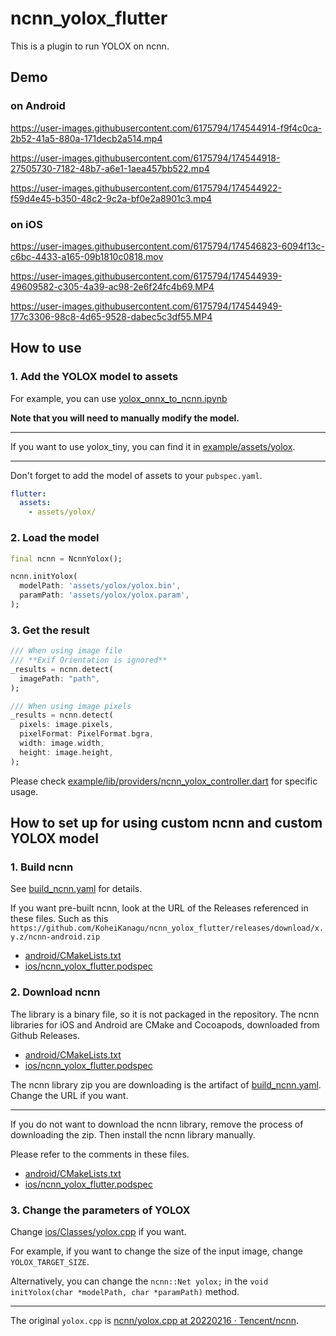 # ncnn_yolox_flutter

This is a plugin to run YOLOX on ncnn.

## Demo

### on Android

<https://user-images.githubusercontent.com/6175794/174544914-f9f4c0ca-2b52-41a5-880a-171decb2a514.mp4>

<https://user-images.githubusercontent.com/6175794/174544918-27505730-7182-48b7-a6e1-1aea457bb522.mp4>

<https://user-images.githubusercontent.com/6175794/174544922-f59d4e45-b350-48c2-9c2a-bf0e2a8901c3.mp4>

### on iOS

<https://user-images.githubusercontent.com/6175794/174546823-6094f13c-c6bc-4433-a165-09b1810c0818.mov>

<https://user-images.githubusercontent.com/6175794/174544939-49609582-c305-4a39-ac98-2e6f24fc4b69.MP4>

<https://user-images.githubusercontent.com/6175794/174544949-177c3306-98c8-4d65-9528-dabec5c3df55.MP4>

## How to use

### 1. Add the YOLOX model to assets

For example, you can use [yolox_onnx_to_ncnn.ipynb](notebooks/yolox_onnx_to_ncnn.ipynb)

**Note that you will need to manually modify the model.**

---

If you want to use yolox_tiny, you can find it in [example/assets/yolox](example/assets/yolox).

---

Don't forget to add the model of assets to your `pubspec.yaml`.

```pubspec.yaml
flutter:
  assets:
    - assets/yolox/
```

### 2. Load the model

```dart
final ncnn = NcnnYolox();

ncnn.initYolox(
  modelPath: 'assets/yolox/yolox.bin',
  paramPath: 'assets/yolox/yolox.param',
);
```

### 3. Get the result

```dart
/// When using image file
/// **Exif Orientation is ignored**
_results = ncnn.detect(
  imagePath: "path",
);

/// When using image pixels
_results = ncnn.detect(
  pixels: image.pixels,
  pixelFormat: PixelFormat.bgra,
  width: image.width,
  height: image.height,
);
```

Please check [example/lib/providers/ncnn_yolox_controller.dart](example/lib/providers/ncnn_yolox_controller.dart) for specific usage.

## How to set up for using custom ncnn and custom YOLOX model

### 1. Build ncnn

See [build_ncnn.yaml](.github/workflows/build_ncnn.yaml) for details.

If you want pre-built ncnn, look at the URL of the Releases referenced in these files.
Such as this `https://github.com/KoheiKanagu/ncnn_yolox_flutter/releases/download/x.y.z/ncnn-android.zip`

- [android/CMakeLists.txt](https://github.com/KoheiKanagu/ncnn_yolox_flutter/blob/main/android/CMakeLists.txt)
- [ios/ncnn_yolox_flutter.podspec](https://github.com/KoheiKanagu/ncnn_yolox_flutter/blob/main/ios/ncnn_yolox_flutter.podspec)

### 2. Download ncnn

The library is a binary file, so it is not packaged in the repository.
The ncnn libraries for iOS and Android are CMake and Cocoapods, downloaded from Github Releases.

- [android/CMakeLists.txt](android/CMakeLists.txt)
- [ios/ncnn_yolox_flutter.podspec](ios/ncnn_yolox_flutter.podspec)

The ncnn library zip you are downloading is the artifact of [build_ncnn.yaml](.github/workflows/build_ncnn.yaml). Change the URL if you want.

---

If you do not want to download the ncnn library, remove the process of downloading the zip.
Then install the ncnn library manually.

Please refer to the comments in these files.

- [android/CMakeLists.txt](android/CMakeLists.txt)
- [ios/ncnn_yolox_flutter.podspec](ios/ncnn_yolox_flutter.podspec)

### 3. Change the parameters of YOLOX

Change [ios/Classes/yolox.cpp](ios/Classes/yolox.cpp) if you want.

For example, if you want to change the size of the input image, change `YOLOX_TARGET_SIZE`.

Alternatively, you can change the `ncnn::Net yolox;` in the `void initYolox(char *modelPath, char *paramPath)` method.

---

The original `yolox.cpp` is [ncnn/yolox\.cpp at 20220216 · Tencent/ncnn](https://github.com/Tencent/ncnn/blob/20220216/examples/yolox.cpp).
